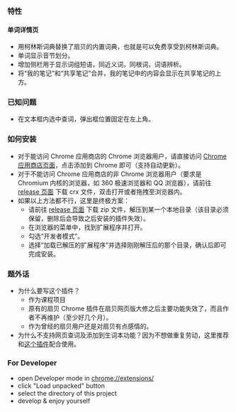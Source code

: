 ### 特性

#### 单词详情页

+ 用柯林斯词典替换了扇贝的内置词典，也就是可以免费享受到柯林斯词典。
+ 单词显示音节划分。
+ 增加侧栏用于显示词组短语，同近义词，同根词，词语辨析。
+ 将“我的笔记”和“共享笔记”合并，我的笔记中的内容会显示在共享笔记的上方。

### 已知问题

+ 在文本框内选中查词，弹出框位置固定在左上角。

### 如何安装

+ 对于能访问 Chrome 应用商店的 Chrome 浏览器用户，请直接访问 [Chrome 应用商店页面](https://chrome.google.com/webstore/detail/扇贝助手重制版/acihicpdedimbfbgeoieoblpojeidlcn)，点击添加到 Chrome 即可（支持自动更新）。
+ 对于不能访问 Chrome 应用商店的非 Chrome 浏览器用户（要求是 Chromium 内核的浏览器，如 360 极速浏览器和 QQ 浏览器），请前往 [release 页面](https://github.com/zerolfx/shanbay-helper/releases) 下载 crx 文件，双击打开或者拖拽至浏览器内。
+ 如果以上方法都不行，这里是终极方案：
  + 请前往 [release 页面](https://github.com/zerolfx/shanbay-helper/releases) 下载 zip 文件，解压到某一个本地目录（该目录必须保留，删除后会导致之后安装的插件失效）。
  + 在浏览器的菜单中，找到扩展程序并打开。
  + 勾选“开发者模式”。
  + 选择“加载已解压的扩展程序”并选择刚刚解压后的那个目录，确认后即可完成安装。
  
### 题外话

+ 为什么要写这个插件？
  + 作为课程项目
  + 原有的扇贝 Chrome 插件在扇贝网页版大修之后主要功能失效了，而且作者不再维护（至少好几个月）。
  + 作为曾经的扇贝用户还是对扇贝有点感情的。
+ 为什么不支持网页查词及添加到生词本功能？因为不想做重复劳动，这里推荐和[这个插件](https://github.com/maicss/chrome-shanbay-v2)配合使用。

### For Developer

+ open Developer mode in [chrome://extensions/](chrome://extensions/)
+ click "Load unpacked" button
+ select the directory of this project
+ develop & enjoy yourself

